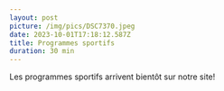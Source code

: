 ```yaml
---
layout: post
picture: /img/pics/DSC7370.jpeg
date: 2023-10-01T17:18:12.587Z
title: Programmes sportifs
duration: 30 min
---
```

Les programmes sportifs arrivent bientôt sur notre site!